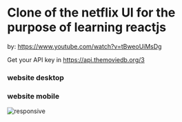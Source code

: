 # Clone of the netflix UI for the purpose of learning reactjs

by: https://www.youtube.com/watch?v=tBweoUiMsDg

Get your API key in https://api.themoviedb.org/3

### website desktop


### website mobile
![responsive](https://user-images.githubusercontent.com/69400902/99471289-063b2400-2925-11eb-843b-9e8b54f55984.gif)

